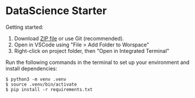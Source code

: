 # DataScience Starter

Getting started:

1. Download [ZIP file](https://github.com/hielsnoppe/datascience-starter/archive/refs/heads/main.zip) or use Git (recommended).
2. Open in VSCode using "File > Add Folder to Worspace"
3. Right-click on project folder, then "Open in Integrated Terminal"

Run the following commands in the terminal to set up your environment and install dependencies:

    $ python3 -m venv .venv
    $ source .venv/bin/activate
    $ pip install -r requirements.txt